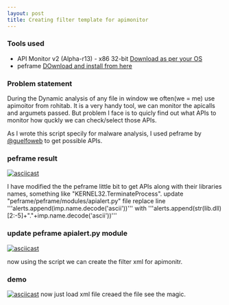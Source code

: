 ```yaml
---
layout: post
title: Creating filter template for apimonitor
---
```




### Tools used
  
  * API Monitor v2 (Alpha-r13) - x86 32-bit     [Download as per your OS](http://www.rohitab.com/downloads)
  * peframe   [DOwnload and install from here](https://github.com/guelfoweb/peframe)
  
### Problem statement  

During the Dynamic analysis of any file in window we often(we = me) use apimoitor from rohitab. It is a very handy tool, we can monitor the apicalls and argumets passed. 
 But problem I face is to quicly find out what APIs to monitor how quckly we can check/select those APIs.
 
 As I wrote this script specily for malware analysis, I used peframe by [@guelfoweb](https://twitter.com/guelfoweb) to get possible APIs.
### peframe result
[![asciicast](https://asciinema.org/a/pRG8MROJMfcptYBrbXjWmLwOX.svg)](https://asciinema.org/a/pRG8MROJMfcptYBrbXjWmLwOX)

 I have modified the the peframe little bit to get APIs along with their libraries names, something like "KERNEL32.TerminateProcess".
    update "peframe/peframe/modules/apialert.py" file
      replace line '''alerts.append(imp.name.decode('ascii'))''' with '''alerts.append(str(lib.dll)[2:-5]+"."+imp.name.decode('ascii'))'''
### update peframe apialert.py module
[![asciicast](https://asciinema.org/a/X9ccxQXWcXxVKMjxNo76vMrci.svg)](https://asciinema.org/a/X9ccxQXWcXxVKMjxNo76vMrci)

now using the script we can create the filter xml for apimonitr.
### demo
[![asciicast](https://asciinema.org/a/415543.svg)](https://asciinema.org/a/415543)
now just load xml file creaed the file see the magic.
